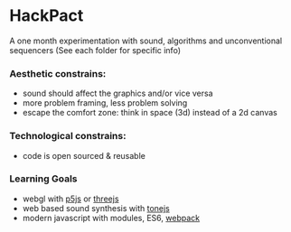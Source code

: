 # HackPact
A one month experimentation with sound, algorithms and unconventional sequencers
(See each folder for specific info)

### Aesthetic constrains:
- sound should affect the graphics and/or vice versa
- more problem framing, less problem solving
- escape the comfort zone: think in space (3d) instead of a 2d canvas 

### Technological constrains:
- code is open sourced & reusable

### Learning Goals
- webgl with [p5js](https://p5js.org/) or [threejs](https://threejs.org/)
- web based sound synthesis with [tonejs](https://tonejs.github.io/)
- modern javascript with modules, ES6, [webpack](https://webpack.js.org/)

